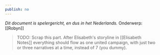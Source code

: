 ```yaml
---
publish: no
---
```

*Dit document is spelergericht, en dus in het Nederlands.*
Onderwerp: [[Robyn]]

> TODO: Scrap this part. After Elisabeth's storyline in [[Elisabeth Notes]] everything should flow as one united campaign, with just two or three narratives at a time, instead of 7 (you dummy).